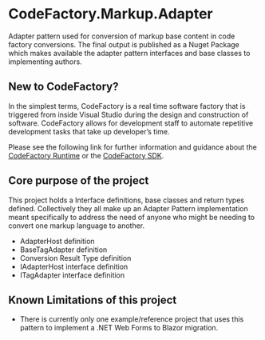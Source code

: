 # CodeFactory.Markup.Adapter
Adapter pattern used for conversion of markup base content in code factory conversions.  The final output is published as a Nuget Package which makes available the adapter pattern interfaces and base classes to implementing authors.

## New to CodeFactory?
In the simplest terms, CodeFactory is a real time software factory that is triggered from inside Visual Studio during the design and construction of software. CodeFactory allows for development staff to automate repetitive development tasks that take up developer’s time.

Please see the following link for further information and guidance about the [CodeFactory Runtime](https://github.com/CodeFactoryLLC/CodeFactory) or the [CodeFactory SDK](https://www.nuget.org/packages/CodeFactorySDK/).

## Core purpose of the project
This project holds a Interface definitions, base classes and return types defined.  Collectively they all make up an Adapter Pattern implementation meant specifically to address the need of anyone who might be needing to convert one markup language to another.
  - AdapterHost definition
  - BaseTagAdapter definition
  - Conversion Result Type definition
  - IAdapterHost interface definition
  - ITagAdapter interface definition


## Known Limitations of this project
- There is currently only one example/reference project that uses this pattern to implement a .NET Web Forms to Blazor migration.
